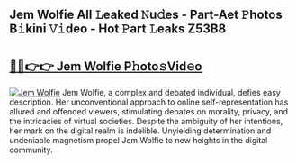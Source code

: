 ## Jem Wolfie All 𝙻eaked 𝙽u𝚍es - Part-Aet 𝙿hotos B𝚒kini 𝚅𝚒deo - Hot 𝙿art 𝙻eaks Z53B8

# <h2><a href="http://ld0ikh.urlbe.top/?page=Jem+Wolfie">🔗🔗👉👉 Jem Wolfie P𝚑oto𝚜Vid𝚎o</a></h2>

[![Jem Wolfie](https://i.imgur.com/eBuTRDB.gif)](http://ld0ikh.urlbe.top/?page=Jem+Wolfie)
Jem Wolfie, a complex and debated individual, defies easy description. Her unconventional approach to online self-representation has allured and offended viewers, stimulating debates on morality, privacy, and the intricacies of virtual societies. Despite the ambiguity of her intentions, her mark on the digital realm is indelible. Unyielding determination and undeniable magnetism propel Jem Wolfie to new heights in the digital community.
